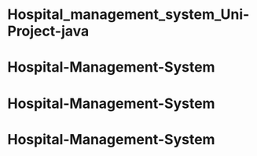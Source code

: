 # Hospital_management_system_Uni-Project-java
# Hospital-Management-System
# Hospital-Management-System
# Hospital-Management-System
